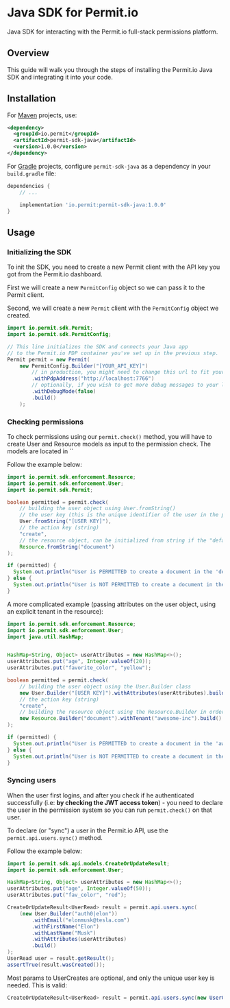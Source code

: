 # Java SDK for Permit.io

Java SDK for interacting with the Permit.io full-stack permissions platform.

## Overview

This guide will walk you through the steps of installing the Permit.io Java SDK and integrating it into your code.

## Installation

For [Maven](https://maven.apache.org/) projects, use:
```xml
<dependency>
  <groupId>io.permit</groupId>
  <artifactId>permit-sdk-java</artifactId>
  <version>1.0.0</version>
</dependency>
```

For [Gradle](https://gradle.org/) projects, configure `permit-sdk-java` as a dependency in your `build.gradle` file:
```groovy
dependencies {
    // ...

    implementation 'io.permit:permit-sdk-java:1.0.0'
}
```

## Usage

### Initializing the SDK
To init the SDK, you need to create a new Permit client with the API key you got from the Permit.io dashboard.

First we will create a new `PermitConfig` object so we can pass it to the Permit client.

Second, we will create a new `Permit` client with the `PermitConfig` object we created.

```java
import io.permit.sdk.Permit;
import io.permit.sdk.PermitConfig;

// This line initializes the SDK and connects your Java app
// to the Permit.io PDP container you've set up in the previous step.
Permit permit = new Permit(
    new PermitConfig.Builder("[YOUR_API_KEY]")
        // in production, you might need to change this url to fit your deployment
        .withPdpAddress("http://localhost:7766")
        // optionally, if you wish to get more debug messages to your log, set this to true
        .withDebugMode(false)
        .build()
    );
```

### Checking permissions
To check permissions using our `permit.check()` method, you will have to create User and Resource models as input to the permission check.
The models are located in ``

Follow the example below:

```java
import io.permit.sdk.enforcement.Resource;
import io.permit.sdk.enforcement.User;
import io.permit.sdk.Permit;

boolean permitted = permit.check(
    // building the user object using User.fromString()
    // the user key (this is the unique identifier of the user in the permission system).
    User.fromString("[USER KEY]"),
    // the action key (string)
    "create",
    // the resource object, can be initialized from string if the "default" tenant is used.
    Resource.fromString("document")
);

if (permitted) {
  System.out.println("User is PERMITTED to create a document in the 'default' tenant");
} else {
  System.out.println("User is NOT PERMITTED to create a document in the 'default' tenant");
}
```

A more complicated example (passing attributes on the user object, using an explicit tenant in the resource):
```java
import io.permit.sdk.enforcement.Resource;
import io.permit.sdk.enforcement.User;
import java.util.HashMap;


HashMap<String, Object> userAttributes = new HashMap<>();
userAttributes.put("age", Integer.valueOf(20));
userAttributes.put("favorite_color", "yellow");

boolean permitted = permit.check(
    // building the user object using the User.Builder class
    new User.Builder("[USER KEY]").withAttributes(userAttributes).build(),
    // the action key (string)
    "create",
    // building the resource object using the Resource.Builder in order to pass an explicit tenant key: "awesome-inc"
    new Resource.Builder("document").withTenant("awesome-inc").build()
);

if (permitted) {
  System.out.println("User is PERMITTED to create a document in the 'awesome-inc' tenant");
} else {
  System.out.println("User is NOT PERMITTED to create a document in the 'awesome-inc' tenant");
}
```

### Syncing users
When the user first logins, and after you check if he authenticated successfully (i.e: **by checking the JWT access token**) -
you need to declare the user in the permission system so you can run `permit.check()` on that user.

To declare (or "sync") a user in the Permit.io API, use the `permit.api.users.sync()` method.

Follow the example below:
```java
import io.permit.sdk.api.models.CreateOrUpdateResult;
import io.permit.sdk.enforcement.User;

HashMap<String, Object> userAttributes = new HashMap<>();
userAttributes.put("age", Integer.valueOf(50));
userAttributes.put("fav_color", "red");

CreateOrUpdateResult<UserRead> result = permit.api.users.sync(
    (new User.Builder("auth0|elon"))
        .withEmail("elonmusk@tesla.com")
        .withFirstName("Elon")
        .withLastName("Musk")
        .withAttributes(userAttributes)
        .build()
);
UserRead user = result.getResult();
assertTrue(result.wasCreated());
```

Most params to UserCreates are optional, and only the unique user key is needed. This is valid:

```java
CreateOrUpdateResult<UserRead> result = permit.api.users.sync(new UserCreate("[USER KEY]"));
```
